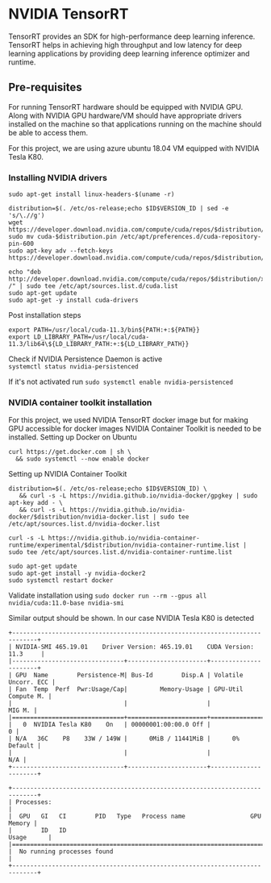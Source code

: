 # NVIDIA TensorRT

TensorRT provides an SDK for high-performance deep learning inference. TensorRT helps in achieving high throughput and low latency for deep learning applications by providing deep learning inference optimizer and runtime.

## Pre-requisites

For running TensorRT hardware should be equipped with NVIDIA GPU. Along with NVIDIA GPU hardware/VM should have appropriate drivers installed on the machine so that applications running on the machine should be able to access them. 

For this project, we are using azure ubuntu 18.04 VM equipped with NVIDIA Tesla K80.

### Installing NVIDIA drivers 
```
sudo apt-get install linux-headers-$(uname -r)

distribution=$(. /etc/os-release;echo $ID$VERSION_ID | sed -e 's/\.//g')
wget https://developer.download.nvidia.com/compute/cuda/repos/$distribution/x86_64/cuda-$distribution.pin
sudo mv cuda-$distribution.pin /etc/apt/preferences.d/cuda-repository-pin-600
sudo apt-key adv --fetch-keys https://developer.download.nvidia.com/compute/cuda/repos/$distribution/x86_64/7fa2af80.pub

echo "deb http://developer.download.nvidia.com/compute/cuda/repos/$distribution/x86_64 /" | sudo tee /etc/apt/sources.list.d/cuda.list
sudo apt-get update
sudo apt-get -y install cuda-drivers
```
Post installation steps
```
export PATH=/usr/local/cuda-11.3/bin${PATH:+:${PATH}}
export LD_LIBRARY_PATH=/usr/local/cuda-11.3/lib64\${LD_LIBRARY_PATH:+:${LD_LIBRARY_PATH}}
```
Check if NVIDIA Persistence Daemon is active  
```systemctl status nvidia-persistenced```

If it's not activated run
```sudo systemctl enable nvidia-persistenced```

### NVIDIA container toolkit installation 
For this project, we used NVIDIA TensorRT docker image but for making GPU accessible for docker images NVIDIA Container Toolkit is needed to be installed. 
Setting up Docker on Ubuntu 
```
curl https://get.docker.com | sh \
  && sudo systemctl --now enable docker
```
Setting up NVIDIA Container Toolkit
```
distribution=$(. /etc/os-release;echo $ID$VERSION_ID) \
   && curl -s -L https://nvidia.github.io/nvidia-docker/gpgkey | sudo apt-key add - \
   && curl -s -L https://nvidia.github.io/nvidia-docker/$distribution/nvidia-docker.list | sudo tee /etc/apt/sources.list.d/nvidia-docker.list

curl -s -L https://nvidia.github.io/nvidia-container-runtime/experimental/$distribution/nvidia-container-runtime.list | sudo tee /etc/apt/sources.list.d/nvidia-container-runtime.list

sudo apt-get update
sudo apt-get install -y nvidia-docker2
sudo systemctl restart docker
```

Validate installation using ```sudo docker run --rm --gpus all nvidia/cuda:11.0-base nvidia-smi```

Similar output should be shown. In our case NVIDIA Tesla K80 is detected 
```
+-----------------------------------------------------------------------------+
| NVIDIA-SMI 465.19.01    Driver Version: 465.19.01    CUDA Version: 11.3     |
|-------------------------------+----------------------+----------------------+
| GPU  Name        Persistence-M| Bus-Id        Disp.A | Volatile Uncorr. ECC |
| Fan  Temp  Perf  Pwr:Usage/Cap|         Memory-Usage | GPU-Util  Compute M. |
|                               |                      |               MIG M. |
|===============================+======================+======================|
|   0  NVIDIA Tesla K80    On   | 00000001:00:00.0 Off |                    0 |
| N/A   36C    P8    33W / 149W |      0MiB / 11441MiB |      0%      Default |
|                               |                      |                  N/A |
+-------------------------------+----------------------+----------------------+
                                                                               
+-----------------------------------------------------------------------------+
| Processes:                                                                  |
|  GPU   GI   CI        PID   Type   Process name                  GPU Memory |
|        ID   ID                                                   Usage      |
|=============================================================================|
|  No running processes found                                                 |
+-----------------------------------------------------------------------------+
```

